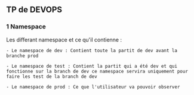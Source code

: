 ## TP de DEVOPS 

### 1 Namespace

Les differant namespace et ce qu'il contienne :

    - Le namespace de dev : Contient toute la partit de dev avant la branche prod 
    
    - Le namespace de test : Contient la partit qui a été dev et qui fonctionne sur la branch de dev ce namespace servira uniquement pour faire les test de la branch de dev 
    
    - Le namespace de prod : Ce que l'utilisateur va pouvoir observer 

    